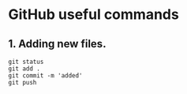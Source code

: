 # GitHub useful commands

## 1. Adding new files.
```
git status
git add .
git commit -m 'added'
git push
```
